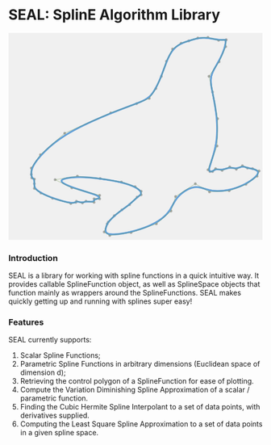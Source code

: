 # SEAL: SplinE Algorithm Library

![](images/seal_spline.jpg)

### Introduction

SEAL is a library for working with spline functions in a quick intuitive way.
It provides callable SplineFunction object, as well as SplineSpace objects that
function mainly as wrappers around the SplineFunctions. SEAL makes quickly getting up and running
with splines super easy!

### Features

SEAL currently supports:

1. Scalar Spline Functions;
2. Parametric Spline Functions in arbitrary dimensions (Euclidean space of dimension d);
3. Retrieving the control polygon of a SplineFunction for ease of plotting.
4. Compute the Variation Diminishing Spline Approximation of a scalar / parametric function.
5. Finding the Cubic Hermite Spline Interpolant to a set of data points, with derivatives supplied.
6. Computing the Least Square Spline Approximation to a set of data points in a given spline space.
